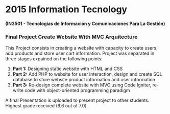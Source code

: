 # 2015 Information Tecnology #
**(IN3501 - Tecnologías de Información y Comunicaciones Para La Gestión)**

### Final Project Create Website With MVC Arquitecture

This Project consists in creating a website with capacity to create users, add products and store user cart information. Project was separated in three stages expained on the following points:

1. **Part 1:** Designing static website with HTML and CSS
2. **Part 2:** Add PHP to website for user interaction, design and create SQL database to store website product information and user information
3. **Part 3:** Re-design complete website with MVC using Code Igniter, re-write code with object-oriented programming paradigm

A final Presentation is uploaded to present project to other students. Highest grade received (6.6 out of 7.0).
